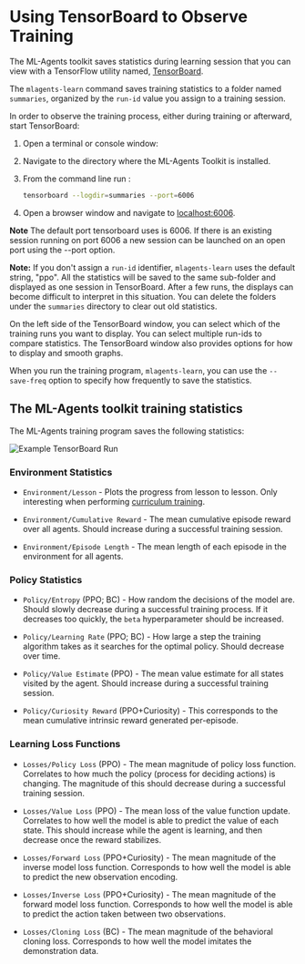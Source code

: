# Using TensorBoard to Observe Training

The ML-Agents toolkit saves statistics during learning session that you can view
with a TensorFlow utility named,
[TensorBoard](https://www.tensorflow.org/programmers_guide/summaries_and_tensorboard).

The `mlagents-learn` command saves training statistics to a folder named
`summaries`, organized by the `run-id` value you assign to a training session.

In order to observe the training process, either during training or afterward,
start TensorBoard:

1. Open a terminal or console window:
2. Navigate to the directory where the ML-Agents Toolkit is installed.
3. From the command line run :

      ```sh
      tensorboard --logdir=summaries --port=6006
      ```

4. Open a browser window and navigate to [localhost:6006](http://localhost:6006).

**Note** The default port tensorboard uses is 6006. If there is an existing session
running on port 6006 a new session can be launched on an open port using the --port 
option.

**Note:** If you don't assign a `run-id` identifier, `mlagents-learn` uses the
default string, "ppo". All the statistics will be saved to the same sub-folder
and displayed as one session in TensorBoard. After a few runs, the displays can
become difficult to interpret in this situation. You can delete the folders
under the `summaries` directory to clear out old statistics.

On the left side of the TensorBoard window, you can select which of the training
runs you want to display. You can select multiple run-ids to compare statistics.
The TensorBoard window also provides options for how to display and smooth
graphs.

When you run the training program, `mlagents-learn`, you can use the
`--save-freq` option to specify how frequently to save the statistics.

## The ML-Agents toolkit training statistics

The ML-Agents training program saves the following statistics:

![Example TensorBoard Run](images/mlagents-TensorBoard.png)

### Environment Statistics

* `Environment/Lesson` - Plots the progress from lesson to lesson. Only interesting when
  performing [curriculum training](Training-Curriculum-Learning.md).

* `Environment/Cumulative Reward` - The mean cumulative episode reward over all agents. Should
  increase during a successful training session.
  
* `Environment/Episode Length` - The mean length of each episode in the environment for all agents.

### Policy Statistics

* `Policy/Entropy` (PPO; BC) - How random the decisions of the model are. Should slowly decrease
  during a successful training process. If it decreases too quickly, the `beta`
  hyperparameter should be increased.

* `Policy/Learning Rate` (PPO; BC) - How large a step the training algorithm takes as it searches
  for the optimal policy. Should decrease over time.
  
* `Policy/Value Estimate` (PPO) - The mean value estimate for all states visited by the agent. Should increase during a successful training session.

* `Policy/Curiosity Reward` (PPO+Curiosity) - This corresponds to the mean cumulative intrinsic reward generated per-episode.

### Learning Loss Functions

* `Losses/Policy Loss` (PPO) - The mean magnitude of policy loss function. Correlates to how
  much the policy (process for deciding actions) is changing. The magnitude of
  this should decrease during a successful training session.

* `Losses/Value Loss` (PPO) - The mean loss of the value function update. Correlates to how
  well the model is able to predict the value of each state. This should
  increase while the agent is learning, and then decrease once the reward
  stabilizes.

* `Losses/Forward Loss` (PPO+Curiosity) - The mean magnitude of the inverse model
  loss function. Corresponds to how well the model is able to predict the new
  observation encoding.

* `Losses/Inverse Loss` (PPO+Curiosity) - The mean magnitude of the forward model
  loss function. Corresponds to how well the model is able to predict the action
  taken between two observations.
  
* `Losses/Cloning Loss` (BC) - The mean magnitude of the behavioral cloning loss. Corresponds to how well the model imitates the demonstration data.
